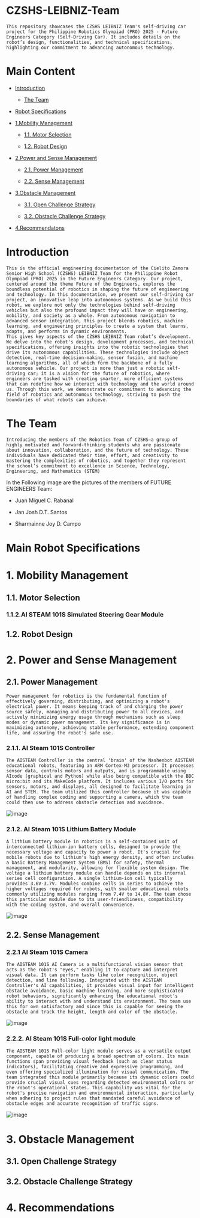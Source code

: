 # CZSHS-LEIBNIZ-Team
    This repository showcases the CZSHS LEIBNIZ Team's self-driving car project for the Philippine Robotics Olympiad (PRO) 2025 - Future Engineers Category (Self-Driving Car). It includes details on the robot’s design, functionalities, and technical specifications, highlighting our commitment to advancing autonomous technology. 



# Main Content
- [Introduction](https://github.com/Sharmainne/CZSHS-LEIBNIZ-Team#introduction)

   - [The Team](https://github.com/Sharmainne/CZSHS-LEIBNIZ-Team/blob/main/README.md#the-team)

- [Robot Specifications](https://github.com/Sharmainne/CZSHS-LEIBNIZ-Team/blob/main/README.md#robot-specifications)
  
- [1.Mobility Management](https://github.com/Sharmainne/CZSHS-LEIBNIZ-Team?tab=readme-ov-file#1-mobility-management)

  - [1.1. Motor Selection](https://github.com/Sharmainne/CZSHS-LEIBNIZ-Team)
  
  - [1.2. Robot Design](https://github.com/Sharmainne/CZSHS-LEIBNIZ-Team)
    
-  [2.Power and Sense Management](https://github.com/Sharmainne/CZSHS-LEIBNIZ-Team?tab=readme-ov-file#2-power-and-sense-management)
  
   - [ 2.1. Power Management](https://github.com/Sharmainne/CZSHS-LEIBNIZ-Team?tab=readme-ov-file#21-power-management)
  
   - [2.2. Sense Management](https://github.com/Sharmainne/CZSHS-LEIBNIZ-Team?tab=readme-ov-file#21-power-management)
  
-  [3.Obstacle Management](https://github.com/Sharmainne/CZSHS-LEIBNIZ-Team?tab=readme-ov-file#3-obstacle-management)

   - [3.1. Open Challenge Strategy](https://github.com/Sharmainne/CZSHS-LEIBNIZ-Team?tab=readme-ov-file#21-power-management)

   - [3.2. Obstacle Challenge Strategy](https://github.com/Sharmainne/CZSHS-LEIBNIZ-Team?tab=readme-ov-file#21-power-management)

-  [4.Recommendatons](https://github.com/Sharmainne/CZSHS-LEIBNIZ-Team)

# Introduction
    This is the official engineering documentation of the Cielito Zamora Senior High School (CZSHS) LEIBNIZ Team for the Philippine Robot Olympiad (PRO) 2025 in the Future Engineers Category. Our project, centered around the theme Future of the Engineers, explores the boundless potential of robotics in shaping the future of engineering and technology. In this documentation, we present our self-driving car project, an innovative leap into autonomous systems. As we build this robot, we explore not only the technologies behind self-driving vehicles but also the profound impact they will have on engineering, mobility, and society as a whole. From autonomous navigation to advanced sensor integration, this project blends robotics, machine learning, and engineering principles to create a system that learns, adapts, and performs in dynamic environments. 
    This gives key aspects of the CZSHS LEIBNIZ Team robot’s development. We delve into the robot's design, development processes, and technical specifications, offering insights into the robotic technologies that drive its autonomous capabilities. These technologies include object detection, real-time decision-making, sensor fusion, and machine learning algorithms, all of which form the backbone of a fully autonomous vehicle. Our project is more than just a robotic self-driving car; it is a vision for the future of robotics, where engineers are tasked with creating smarter, more efficient systems that can redefine how we interact with technology and the world around us. Through this work, we demonstrate our commitment to advancing the field of robotics and autonomous technology, striving to push the boundaries of what robots can achieve.

# The Team
    Introducing the members of the Robotics Team of CZSHS—a group of highly motivated and forward-thinking students who are passionate about innovation, collaboration, and the future of technology. These individuals have dedicated their time, effort, and creativity to mastering the complexities of robotics, and together they represent the school’s commitment to excellence in Science, Technology, Engineering, and Mathematics (STEM)

In the Following image are the pictures of the members of FUTURE ENGINEERS Team:
- Juan Miguel C. Rabanal
  
- Jan Josh D.T. Santos
  
- Sharmainne Joy D. Campo
  

# Main Robot Specifications

# 1. Mobility Management

## 1.1. Motor Selection


### 1.1.2.AI STEAM 101S Simulated Steering Gear Module




## 1.2. Robot Design



# 2. Power and Sense Management
## 2.1. Power Management 
    Power management for robotics is the fundamental function of effectively governing, distributing, and optimizing a robot's electrical power. It means keeping track of and charging the power source safely, managing and distributing power to all devices, and actively minimizing energy usage through mechanisms such as sleep modes or dynamic power management. Its key significance is in maximizing autonomy, achieving stable performance, extending component life, and assuring the robot's safe use.
### 2.1.1. AI Steam 101S Controller 
    The AISTEAM Controller is the central 'brain' of the Nashenbot AISTEAM educational robots, featuring an ARM Cortex-M3 processor. It processes sensor data, controls motors and outputs, and is programmable using AIcode (graphical and Python) while also being compatible with the BBC micro:bit and its MakeCode platform. It includes various I/O ports for sensors, motors, and displays, all designed to facilitate learning in AI and STEM. The team utilized this controller because it was capable of handling complex coding and supporting a camera, which the team could then use to address obstacle detection and avoidance.
    
![image](https://github.com/user-attachments/assets/d5bd7f13-eb03-4b8d-9844-1c6f31d04700)

### 2.1.2. AI Steam 101S Lithium Battery Module 
    A lithium battery module in robotics is a self-contained unit of interconnected lithium-ion battery cells, designed to provide the necessary voltage and capacity to power a robot. It's crucial for mobile robots due to lithium's high energy density, and often includes a basic Battery Management System (BMS) for safety, thermal management, and modularity, allowing for flexible system design. The voltage a lithium battery module can handle depends on its internal series cell configuration. A single lithium-ion cell typically provides 3.6V-3.7V. Modules combine cells in series to achieve the higher voltages required for robots, with smaller educational robots commonly utilizing modules ranging from 7.4V to 14.8V. The team chose this particular module due to its user-friendliness, compatibility with the coding system, and overall convenience. 
    
![image](https://github.com/user-attachments/assets/9798e91b-7471-476b-b7b0-080aacc9310c)

## 2.2. Sense Management
### 2.2.1 AI Steam 101S Camera 
    The AISTEAM 101S AI Camera is a multifunctional vision sensor that acts as the robot's "eyes," enabling it to capture and interpret visual data. It can perform tasks like color recognition, object detection, and line following. Integrated with the AISTEAM Controller's AI capabilities, it provides visual input for intelligent obstacle avoidance, basic machine learning, and more sophisticated robot behaviors, significantly enhancing the educational robot's ability to interact with and understand its environment. The team use this for own satisfactory and since this is capable for seeing the obstacle and track the height, length and color of the obstacle. 
    
![image](https://github.com/user-attachments/assets/62fde19c-f9e1-4962-b2c9-0db87d4a5599)

### 2.2.2. AI Steam 101S Full-color light module
    The AISTEAM 101S Full-color light module serves as a versatile output component, capable of producing a broad spectrum of colors. Its main functions span providing visual feedback (such as clear status indicators), facilitating creative and expressive programming, and even offering specialized illumination for visual communication. The team integrated this module primarily because its dynamic colors could provide crucial visual cues regarding detected environmental colors or the robot's operational states. This capability was vital for the robot's precise navigation and environmental interaction, particularly when adhering to project rules that mandated careful avoidance of obstacle edges and accurate recognition of traffic signs.

![image](https://github.com/user-attachments/assets/7bcc0590-65cb-4440-8d41-0ca1d1f107a8)



# 3. Obstacle Management 

## 3.1. Open Challenge Strategy

## 3.2. Obstacle Challenge Strategy

# 4. Recommendations











  
